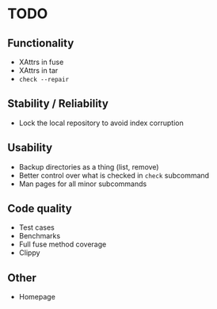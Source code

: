 # TODO

## Functionality
* XAttrs in fuse
* XAttrs in tar
* `check --repair`

## Stability / Reliability
* Lock the local repository to avoid index corruption

## Usability
* Backup directories as a thing (list, remove)
* Better control over what is checked in `check` subcommand
* Man pages for all minor subcommands

## Code quality
* Test cases
* Benchmarks
* Full fuse method coverage
* Clippy

## Other
* Homepage

